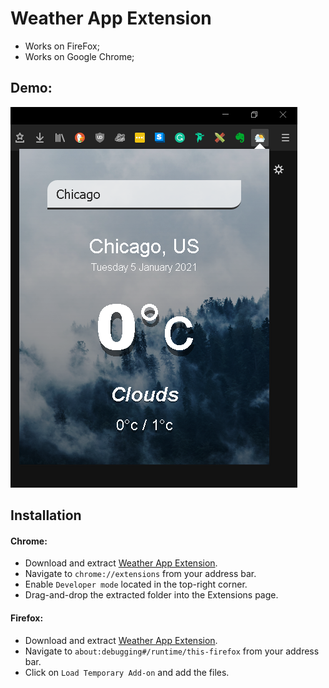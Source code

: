 # Weather App Extension

* Works on FireFox;
* Works on Google Chrome;

## Demo:

<img src="https://github.com/RegusAl/weather-app-extension/blob/main/images/demo1.png">

## Installation

#### Chrome:

- Download and extract [Weather App Extension](https://github.com/RegusAl/weather-app-extension/archive/main.zip).
- Navigate to `chrome://extensions` from your address bar.
- Enable `Developer mode` located in the top-right corner.
- Drag-and-drop the extracted folder into the Extensions page.

#### Firefox:

- Download and extract [Weather App Extension](https://github.com/RegusAl/weather-app-extension/archive/main.zip).
- Navigate to `about:debugging#/runtime/this-firefox` from your address bar.
- Click on `Load Temporary Add-on` and add the files.






 
